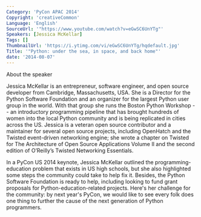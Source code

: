 ```yaml
---
Category: 'PyCon APAC 2014'
Copyright: 'creativeCommon'
Language: 'English'
SourceUrl: '"https://www.youtube.com/watch?v=eGwSC6UnYTg"'
Speakers: [Jessica McKellar]
Tags: []
ThumbnailUrl: 'https://i.ytimg.com/vi/eGwSC6UnYTg/hqdefault.jpg'
Title: '"Python: under the sea, in space, and back home"'
date: '2014-08-07'
---
```

About the speaker

Jessica McKellar is an entrepreneur, software engineer, and open source developer from Cambridge, Massachusetts, USA. She is a Director for the Python Software Foundation and an organizer for the largest Python user group in the world. With that group she runs the Boston Python Workshop -- an introductory programming pipeline that has brought hundreds of women into the local Python community and is being replicated in cities across the US. Jessica is a veteran open source contributor and a maintainer for several open source projects, including OpenHatch and the Twisted event-driven networking engine; she wrote a chapter on Twisted for The Architecture of Open Source Applications Volume II and the second edition of O’Reilly’s Twisted Networking Essentials.

In a PyCon US 2014 keynote, Jessica McKellar outlined the programming-education problem that exists in US high schools, but she also highlighted some steps the community could take to help fix it. Besides, the Python Software Foundation is ready to help, including looking to fund grant proposals for Python-education-related projects. Here's her challenge for the community: by next year's PyCon, we would like to see every folk does one thing to further the cause of the next generation of Python programmers.